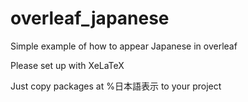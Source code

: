 # overleaf_japanese
Simple example of how to appear Japanese in overleaf

Please set up with XeLaTeX

Just copy packages at %日本語表示 to your project
